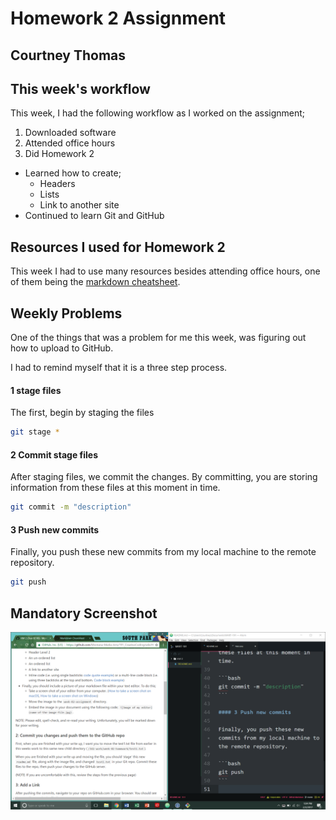 # Homework 2 Assignment

## Courtney Thomas

## This week's workflow

This week, I had the following workflow as I worked on the assignment;

1. Downloaded software
2. Attended office hours
3. Did Homework 2
  - Learned how to create;
    - Headers
    - Lists
    - Link to another site
  - Continued to learn Git and GitHub

## Resources I used for Homework 2

This week I had to use many resources besides attending office hours, one of them being the [markdown cheatsheet](https://github.com/adam-p/markdown-here/wiki/Markdown-Cheatsheet).

## Weekly Problems

One of the things that was a problem for me this week, was figuring out how to upload to GitHub.

I had to remind myself that it is a three step process.

#### 1 stage files

The first, begin by staging the files

```bash
git stage *
```

#### 2 Commit stage files

After staging files, we commit the changes. By committing, you are storing information from these files at this moment in time.

```bash
git commit -m "description"
```

#### 3 Push new commits

Finally, you push these new commits from my local machine to the remote repository.

```bash
git push
```

## Mandatory Screenshot

![Screenshot of my desktop](Capture.PNG)
